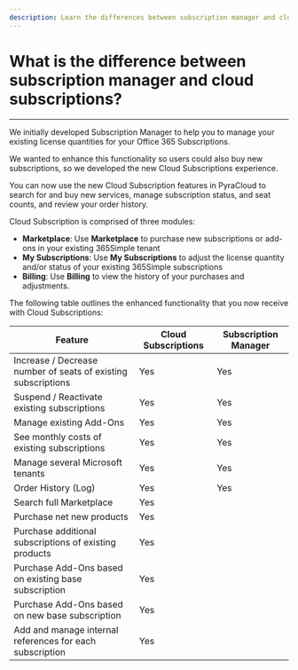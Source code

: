 ```yaml
---
description: Learn the differences between subscription manager and cloud subscriptions.
---
```


# What is the difference between subscription manager and cloud subscriptions?

***

We initially developed Subscription Manager to help you to manage your existing license quantities for your Office 365 Subscriptions.

We wanted to enhance this functionality so users could also buy new subscriptions, so we developed the new Cloud Subscriptions experience.

You can now use the new Cloud Subscription features in PyraCloud to search for and buy new services, manage subscription status, and seat counts, and review your order history.

Cloud Subscription is comprised of three modules:

* **Marketplace**: Use **Marketplace** to purchase new subscriptions or add-ons in your existing 365Simple tenant
* **My Subscriptions**: Use **My Subscriptions** to adjust the license quantity and/or status of your existing 365Simple subscriptions
* **Billing**: Use **Billing** to view the history of your purchases and adjustments.

The following table outlines the enhanced functionality that you now receive with Cloud Subscriptions:

| Feature                                                       | Cloud Subscriptions | Subscription Manager |
| ------------------------------------------------------------- | ------------------- | -------------------- |
| Increase / Decrease number of seats of existing subscriptions | Yes                 | Yes                  |
| Suspend / Reactivate existing subscriptions                   | Yes                 | Yes                  |
| Manage existing Add-Ons                                       | Yes                 | Yes                  |
| See monthly costs of existing subscriptions                   | Yes                 | Yes                  |
| Manage several Microsoft tenants                              | Yes                 | Yes                  |
| Order History (Log)                                           | Yes                 | Yes                  |
| Search full Marketplace                                       | Yes                 |                      |
| Purchase net new products                                     | Yes                 |                      |
| Purchase additional subscriptions of existing products        | Yes                 |                      |
| Purchase Add-Ons based on existing base subscription          | Yes                 |                      |
| Purchase Add-Ons based on new base subscription               | Yes                 |                      |
| Add and manage internal references for each subscription      | Yes                 |                      |
